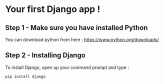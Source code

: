 # Your first Django app !

## Step 1 - Make sure you have installed Python
You can download python from here : https://www.python.org/downloads/

## Step 2 - Installing Django
To install Django, open up your command prompt and type :
```
pip install django
```